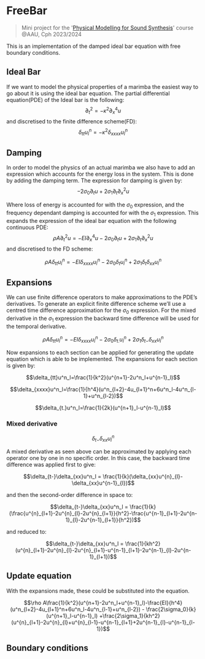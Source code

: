 # FreeBar
> Mini project for the '[Physical Modelling for Sound Synthesis](https://moduler.aau.dk/course/2023-2024/MSNSMCM2175)' course @AAU, Cph 2023/2024

This is an implementation of the damped ideal bar equation with free boundary conditions.
## Ideal Bar

If we want to model the physical properties of a marimba the easiest way to go about it is using the ideal bar equation.
The partial differential equation(PDE) of the Ideal bar is the following:
$$\partial^2_t=-\kappa^2\partial^4_xu$$
and discretised to the finite difference scheme(FD):
$$\delta_{tt}u^n_l=-\kappa^2\delta_{xxxx}u^n_l$$

## Damping
In order to model the physics of an actual marimba we also have to add an expression which accounts for the energy loss in the system. 
This is done by adding the damping term. The expression for damping is given by:
$$-2\sigma_0\partial_tu+2\sigma_1\partial_t\partial^2_xu$$

Where loss of energy is accounted for with the $\sigma_0$ expression, and the frequency dependant damping is accounted for with the $\sigma_1$ expression. This expands the expression of the ideal bar equation with the following continuous PDE:
$$\rho A\partial^2_tu=-EI\partial^4_xu-2\sigma_0\partial_tu+2\sigma_1\partial_t\partial^2_x u$$
and discretised to the FD scheme:

$$\rho A \delta_{tt}u^n_l=-EI\delta_{xxxx}u^n_l-2\sigma_0\delta_tu^n_l+2\sigma_1\delta_t\delta_{xx}u^n_l$$

## Expansions
We can use finite difference operators to make approximations to the PDE’s derivatives. 
To generate an explicit finite difference scheme we’ll use a centred time difference approximation for the $\sigma_0$ expression. 
For the mixed derivative in the $\sigma_1$ expression the backward time difference will be used for the temporal
derivative.

$$\rho A\delta_{tt}u^n_l=-EI\delta_{xxxx}u^n_l-2\sigma_0\delta_{t.}u^n_l+2\sigma_1\delta_{t-}\delta_{xx}u^n_l$$

Now expansions to each section can be applied for generating the update equation which is able to be implemented. 
The expansions for each section is given by:

$$\delta_{tt}u^n_l=\frac{1}{k^2}(u^{n+1}-2u^n_l+u^{n-1}_l)$$

$$\delta_{xxxx}u^n_l=\frac{1}{h^4}(u^n_{l+2}-4u_{l+1}^n+6u^n_l-4u^n_{l-1}+u^n_{l-2})$$

$$\delta_{t.}u^n_l=\frac{1}{2k}(u^{n+1}_l-u^{n-1}_l)$$

### Mixed derivative
$$\delta_{t-}\delta_{xx}u^n_l$$

A mixed derivative as seen above can be approximated by applying each operator one by one in no specific order. In this case, the backward time difference was applied first to give:
```math
\delta_{t-}\delta_{xx}u^n_l = \frac{1}{k}(\delta_{xx}u^{n}_{l}-\delta_{xx}u^{n-1}_{l})
```


and then the second-order difference in space to:

$$\delta_{t-}\delta_{xx}u^n_l = \frac{1}{k}(\frac{u^{n}_{l+1}-2u^{n}_{l}-2u^{n}_{l+1}}{h^2}-\frac{u^{n-1}_{l+1}-2u^{n-1}_{l}-2u^{n-1}_{l+1}}{h^2})$$

and reduced to:

$$\delta_{t-}\delta_{xx}u^n_l = \frac{1}{kh^2}(u^{n}_{l+1}-2u^{n}_{l}-2u^{n}_{l+1}-u^{n-1}_{l+1}-2u^{n-1}_{l}-2u^{n-1}_{l+1})$$

## Update equation
With the expansions made, these could be substituted into the equation.

$$\rho A\frac{1}{k^2}(u^{n+1}-2u^n_l+u^{n-1}_l)-\frac{EI}{h^4}(u^n_{l+2}-4u_{l+1}^n+6u^n_l-4u^n_{l-1}+u^n_{l-2}) - \frac{2\sigma_0}{k}(u^{n+1}_l-u^{n-1}_l) +\frac{2\sigma_1}{kh^2}(u^{n}_{l+1}-2u^{n}_{l}+u^{n}_{l-1}-u^{n-1}_{l+1}+2u^{n-1}_{l}-u^{n-1}_{l-1})$$




## Boundary conditions
